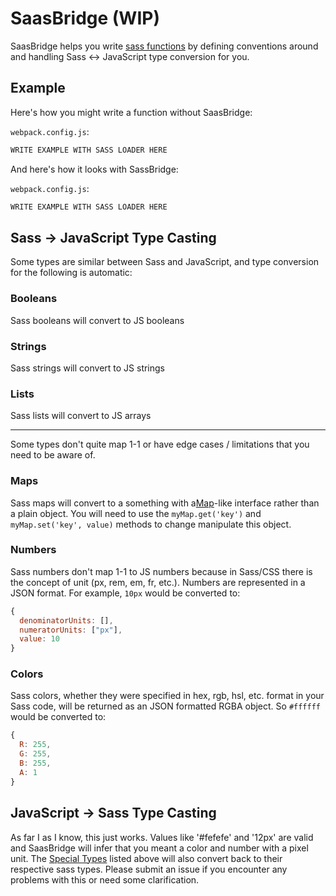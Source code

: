 # SaasBridge (WIP)

SaasBridge helps you write [sass functions](https://github.com/sass/node-sass#functions--v300---experimental) by defining conventions around and handling Sass <-> JavaScript type conversion for you.

## Example

Here's how you might write a function without SaasBridge:

`webpack.config.js`:
```js
WRITE EXAMPLE WITH SASS LOADER HERE
```

And here's how it looks with SassBridge:

`webpack.config.js`:
```js
WRITE EXAMPLE WITH SASS LOADER HERE
```

## Sass -> JavaScript Type Casting

Some types are similar between Sass and JavaScript, and type conversion for the following is automatic:

### Booleans
Sass booleans will convert to JS booleans

### Strings
Sass strings will convert to JS strings

### Lists
Sass lists will convert to JS arrays

---

Some types don't quite map 1-1 or have edge cases / limitations that you need to be aware of. 

### Maps
Sass maps will convert to a something with a[Map](https://developer.mozilla.org/en-US/docs/Web/JavaScript/Reference/Global_Objects/Map)-like interface rather than a plain object. You will need to use the `myMap.get('key')` and `myMap.set('key', value)` methods to change manipulate this object.

### Numbers
Sass numbers don't map 1-1 to JS numbers because in Sass/CSS there is the concept of unit (px, rem, em, fr, etc.). Numbers are represented in a JSON format. For example, `10px` would be converted to:

```js
{
  denominatorUnits: [],
  numeratorUnits: ["px"],
  value: 10
}
```

### Colors
Sass colors, whether they were specified in hex, rgb, hsl, etc. format in your Sass code, will be returned as an JSON formatted RGBA object. So `#ffffff` would be converted to:

```js
{
  R: 255,
  G: 255,
  B: 255,
  A: 1
}
```

## JavaScript -> Sass Type Casting

As far I as I know, this just works. Values like '#fefefe' and '12px' are valid and SaasBridge will infer that you meant a color and number with a pixel unit. The [Special Types](#special-types) listed above will also convert back to their respective sass types. Please submit an issue if you encounter any problems with this or need some clarification.